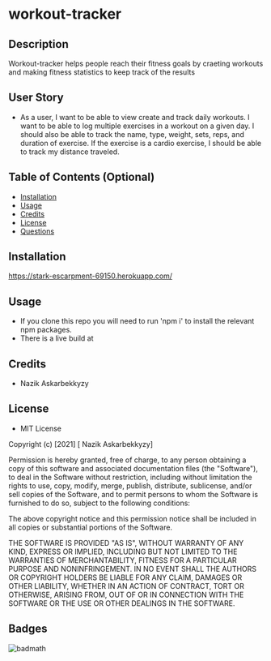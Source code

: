 # workout-tracker

## Description
Workout-tracker helps people reach their fitness goals by craeting workouts and making fitness statistics to keep track of the results
## User Story

* As a user, I want to be able to view create and track daily workouts. I want to be able to log multiple exercises in a workout on a given day. I should also be able to track the name, type, weight, sets, reps, and duration of exercise. If the exercise is a cardio exercise, I should be able to track my distance traveled.

## Table of Contents (Optional)
- [Installation](#installation)
- [Usage](#usage)
- [Credits](#credits)
- [License](#license)
- [Questions](#questions)
## Installation
https://stark-escarpment-69150.herokuapp.com/ 
## Usage
- If you clone this repo you will need to run 'npm i' to install the relevant npm packages.
- There is a live build at 

## Credits
- Nazik Askarbekkyzy


## License
- MIT License

Copyright (c) [2021] [ Nazik Askarbekkyzy]

Permission is hereby granted, free of charge, to any person obtaining a copy of this software and associated documentation files (the "Software"), to deal in the Software without restriction, including without limitation the rights to use, copy, modify, merge, publish, distribute, sublicense, and/or sell copies of the Software, and to permit persons to whom the Software is furnished to do so, subject to the following conditions:

The above copyright notice and this permission notice shall be included in all copies or substantial portions of the Software.

THE SOFTWARE IS PROVIDED "AS IS", WITHOUT WARRANTY OF ANY KIND, EXPRESS OR IMPLIED, INCLUDING BUT NOT LIMITED TO THE WARRANTIES OF MERCHANTABILITY, FITNESS FOR A PARTICULAR PURPOSE AND NONINFRINGEMENT. IN NO EVENT SHALL THE AUTHORS OR COPYRIGHT HOLDERS BE LIABLE FOR ANY CLAIM, DAMAGES OR OTHER LIABILITY, WHETHER IN AN ACTION OF CONTRACT, TORT OR OTHERWISE, ARISING FROM, OUT OF OR IN CONNECTION WITH THE SOFTWARE OR THE USE OR OTHER DEALINGS IN THE SOFTWARE.

## Badges
![badmath](https://img.shields.io/github/languages/top/nielsenjared/badmath)

